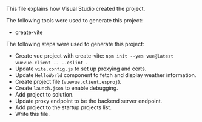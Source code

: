 This file explains how Visual Studio created the project.

The following tools were used to generate this project:
- create-vite

The following steps were used to generate this project:
- Create vue project with create-vite: `npm init --yes vue@latest vuevue.client -- --eslint `.
- Update `vite.config.js` to set up proxying and certs.
- Update `HelloWorld` component to fetch and display weather information.
- Create project file (`vuevue.client.esproj`).
- Create `launch.json` to enable debugging.
- Add project to solution.
- Update proxy endpoint to be the backend server endpoint.
- Add project to the startup projects list.
- Write this file.
